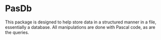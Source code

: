 # PasDb
This package is designed to help store data in a structured manner in a file, essentially a database. All manipulations are done with Pascal code, as are the queries.
